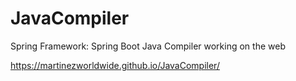 # JavaCompiler
Spring Framework: Spring Boot Java Compiler working on the web

https://martinezworldwide.github.io/JavaCompiler/

